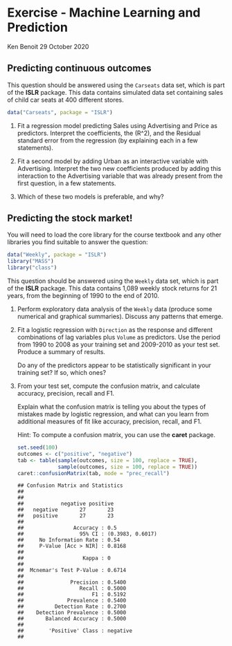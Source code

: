 Exercise - Machine Learning and Prediction
================
Ken Benoit
29 October 2020

## Predicting continuous outcomes

This question should be answered using the `Carseats` data set, which is
part of the **ISLR** package. This data contains simulated data set
containing sales of child car seats at 400 different stores.

``` r
data("Carseats", package = "ISLR")
```

1.  Fit a regression model predicting Sales using Advertising and Price
    as predictors. Interpret the coefficients, the \(R^2\), and the
    Residual standard error from the regression (by explaining each in a
    few statements).

2.  Fit a second model by adding Urban as an interactive variable with
    Advertising. Interpret the two new coefficients produced by adding
    this interaction to the Advertising variable that was already
    present from the first question, in a few statements.

3.  Which of these two models is preferable, and why?

## Predicting the stock market\!

You will need to load the core library for the course textbook and any
other libraries you find suitable to answer the question:

``` r
data("Weekly", package = "ISLR")
library("MASS")
library("class")
```

This question should be answered using the `Weekly` data set, which is
part of the **ISLR** package. This data contains 1,089 weekly stock
returns for 21 years, from the beginning of 1990 to the end of 2010.

1.  Perform exploratory data analysis of the `Weekly` data (produce some
    numerical and graphical summaries). Discuss any patterns that
    emerge.

2.  Fit a logistic regression with `Direction` as the response and
    different combinations of lag variables plus `Volume` as predictors.
    Use the period from 1990 to 2008 as your training set and 2009-2010
    as your test set. Produce a summary of results.
    
    Do any of the predictors appear to be statistically significant in
    your training set? If so, which ones?

3.  From your test set, compute the confusion matrix, and calculate
    accuracy, precision, recall and F1.
    
    Explain what the confusion matrix is telling you about the types of
    mistakes made by logistic regression, and what can you learn from
    additional measures of fit like accuracy, precision, recall, and F1.
    
    Hint: To compute a confusion matrix, you can use the **caret**
    package.
    
    ``` r
    set.seed(100)
    outcomes <- c("positive", "negative")
    tab <- table(sample(outcomes, size = 100, replace = TRUE),
                 sample(outcomes, size = 100, replace = TRUE))
    caret::confusionMatrix(tab, mode = "prec_recall")
    ```
    
        ## Confusion Matrix and Statistics
        ## 
        ##           
        ##            negative positive
        ##   negative       27       23
        ##   positive       27       23
        ##                                           
        ##                Accuracy : 0.5             
        ##                  95% CI : (0.3983, 0.6017)
        ##     No Information Rate : 0.54            
        ##     P-Value [Acc > NIR] : 0.8168          
        ##                                           
        ##                   Kappa : 0               
        ##                                           
        ##  Mcnemar's Test P-Value : 0.6714          
        ##                                           
        ##               Precision : 0.5400          
        ##                  Recall : 0.5000          
        ##                      F1 : 0.5192          
        ##              Prevalence : 0.5400          
        ##          Detection Rate : 0.2700          
        ##    Detection Prevalence : 0.5000          
        ##       Balanced Accuracy : 0.5000          
        ##                                           
        ##        'Positive' Class : negative        
        ##
